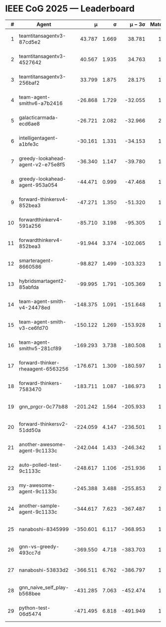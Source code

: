 # IEEE CoG 2025 — Leaderboard

| # | Agent | μ | σ | μ − 3σ | Matches | Updated |
|---:|---|---:|---:|---:|---:|---|
| 1 | teamtitansagentv3-87cd5e2 | 43.787 | 1.669 | 38.781 | 1692 | 2025-08-18 01:35 |
| 2 | teamtitansagentv3-4527642 | 40.567 | 1.935 | 34.763 | 1860 | 2025-08-18 01:35 |
| 3 | teamtitansagentv3-256baf2 | 33.799 | 1.875 | 28.175 | 1812 | 2025-08-18 01:35 |
| 4 | team-agent-smithv6-a7b2416 | -26.868 | 1.729 | -32.055 | 1680 | 2025-08-18 01:35 |
| 5 | galacticarmada-ecd6ae8 | -26.721 | 2.082 | -32.966 | 2080 | 2025-08-18 01:35 |
| 6 | intelligentagent-a1bfe3c | -30.161 | 1.331 | -34.153 | 1379 | 2025-08-18 01:35 |
| 7 | greedy-lookahead-agent-v2-e75e8f5 | -36.340 | 1.147 | -39.780 | 1976 | 2025-08-18 01:35 |
| 8 | greedy-lookahead-agent-953a054 | -44.471 | 0.999 | -47.468 | 1776 | 2025-08-18 01:35 |
| 9 | forward-thinkersv4-852bea3 | -47.271 | 1.350 | -51.320 | 1286 | 2025-08-18 01:35 |
| 10 | forwardthinkerv4-591a256 | -85.710 | 3.198 | -95.305 | 1660 | 2025-08-18 01:35 |
| 11 | forwardthinkerv4-852bea3 | -91.944 | 3.374 | -102.065 | 1258 | 2025-08-18 01:35 |
| 12 | smarteragent-8660586 | -98.827 | 1.499 | -103.323 | 1529 | 2025-08-18 01:35 |
| 13 | hybridsmartagent2-85abfda | -99.995 | 1.791 | -105.369 | 1740 | 2025-08-18 01:35 |
| 14 | team-agent-smith-v4-24478ed | -148.375 | 1.091 | -151.648 | 1820 | 2025-08-18 01:35 |
| 15 | team-agent-smith-v3-ce6fd70 | -150.122 | 1.269 | -153.928 | 1940 | 2025-08-18 01:35 |
| 16 | team-agent-smithv5-281cf89 | -169.293 | 3.738 | -180.508 | 1840 | 2025-08-18 01:35 |
| 17 | forward-thinker-rheaagent-6563256 | -176.671 | 1.309 | -180.597 | 1756 | 2025-08-18 01:35 |
| 18 | forward-thinkers-7583470 | -183.711 | 1.087 | -186.973 | 1420 | 2025-08-18 01:35 |
| 19 | gnn_prgcr-0c77b88 | -201.242 | 1.564 | -205.933 | 1650 | 2025-08-18 01:35 |
| 20 | forward-thinkersv2-51dd50a | -224.059 | 4.147 | -236.501 | 1636 | 2025-08-18 01:35 |
| 21 | another-awesome-agent-9c1133c | -242.044 | 1.433 | -246.342 | 1760 | 2025-08-18 01:35 |
| 22 | auto-polled-test-9c1133c | -248.617 | 1.106 | -251.936 | 1520 | 2025-08-18 01:35 |
| 23 | my-awesome-agent-9c1133c | -245.388 | 3.488 | -255.853 | 2120 | 2025-08-18 01:35 |
| 24 | another-sample-agent-9c1133c | -344.617 | 7.623 | -367.487 | 1640 | 2025-08-18 01:35 |
| 25 | nanaboshi-8345999 | -350.601 | 6.117 | -368.953 | 1640 | 2025-08-18 01:35 |
| 26 | gnn-vs-greedy-493cc7d | -369.550 | 4.718 | -383.703 | 1520 | 2025-08-18 01:35 |
| 27 | nanaboshi-53833d2 | -366.511 | 6.762 | -386.797 | 1440 | 2025-08-18 01:35 |
| 28 | gnn_naive_self_play-b568bee | -431.285 | 7.063 | -452.474 | 1560 | 2025-08-18 01:35 |
| 29 | python-test-06d5474 | -471.495 | 6.818 | -491.949 | 1390 | 2025-08-18 01:35 |
